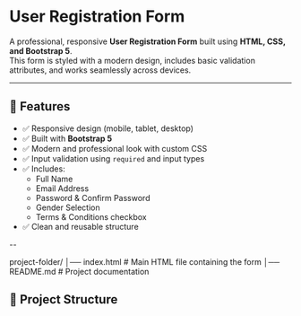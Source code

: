 # User Registration Form

A professional, responsive **User Registration Form** built using **HTML, CSS, and Bootstrap 5**.  
This form is styled with a modern design, includes basic validation attributes, and works seamlessly across devices.

---

## 🚀 Features
- ✅ Responsive design (mobile, tablet, desktop)
- ✅ Built with **Bootstrap 5**
- ✅ Modern and professional look with custom CSS
- ✅ Input validation using `required` and input types
- ✅ Includes:
  - Full Name
  - Email Address
  - Password & Confirm Password
  - Gender Selection
  - Terms & Conditions checkbox
- ✅ Clean and reusable structure

--


project-folder/
│── index.html # Main HTML file containing the form
│── README.md # Project documentation
## 📂 Project Structure

